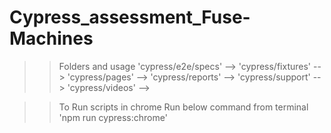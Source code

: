 # Cypress_assessment_Fuse-Machines

>> Folders and usage
'cypress/e2e/specs'    -->
'cypress/fixtures'     -->
'cypress/pages'        -->
'cypress/reports'      -->
'cypress/support'      -->
'cypress/videos'       -->

>> To Run scripts in chrome
      Run below command from terminal
         'npm run cypress:chrome'

>>  

